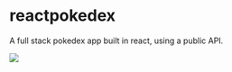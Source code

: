 # reactpokedex
A full stack pokedex app built in react, using a public API.

![](https://i.imgur.com/cAF2VqY.jpg)